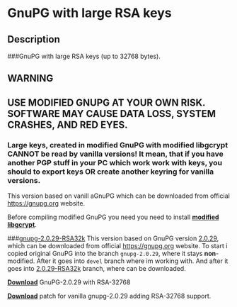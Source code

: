 # GnuPG with large RSA keys
## Description
###GnuPG with large RSA keys (up to 32768 bytes).
## WARNING
## USE MODIFIED GNUPG AT YOUR OWN RISK. SOFTWARE MAY CAUSE DATA LOSS, SYSTEM CRASHES, AND RED EYES.
### Large keys, created in modified GnuPG with modified libgcrypt CANNOT be read by vanilla versions! It mean, that if you have another PGP stuff in your PC which work work with keys, you should to export keys OR create another keyring for vanilla versions.
This version based on vanill aGnuPG which can be downloaded from official https://gnupg.org website.

Before compiling modified GnuPG you need you need to install [**modified libgcrypt**](https://github.com/nikitasius/libgcrypt).

###[gnupg-2.0.29-RSA32k](https://github.com/nikitasius/GnuPG/tree/2.0.29-RSA32k)
This version based on GnuPG version [2.0.29](https://gnupg.org/ftp/gcrypt/gnupg/gnupg-2.0.29.tar.bz2), which can be downloaded from official https://gnupg.org website. To start i copied original GnuPG into the branch `gnupg-2.0.29`, where it stays **non**-modified. After it goes into `devel` branch where im working with. And after it goes into [2.0.29-RSA32k](https://github.com/nikitasius/GnuPG/tree/2.0.29-RSA32k) branch, where can be downloaded.

[**Download**](https://github.com/nikitasius/GnuPG/archive/2.0.29-RSA32k.zip) GnuPG-2.0.29 with RSA-32768

[**Download**](https://raw.githubusercontent.com/nikitasius/GnuPG/2.0.29-RSA32k/gnupg-2.0.29-RSA32k.patch) patch for vanilla gnupg-2.0.29 adding RSA-32768 support.

